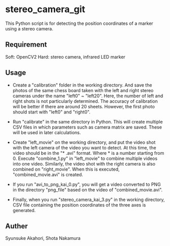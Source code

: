 # stereo_camera_git
This Python script is for detecting the position coordinates of a marker using a stereo camera.

## Requirement
Soft: OpenCV2 Hard: stereo camera, infrared LED marker

## Usage
- Create a "calibration" folder in the working directory.
And save the photos of the same chess board taken with the left and right stereo cameras under the name "left0" ~ "left20". Here, the number of left and right shots is not particularly determined. The accuracy of calibration will be better if there are around 20 sheets. 
However, the first photo should start with "left0" and "right0".

- Run "calibrate" in the same directory in Python. 
This will create multiple CSV files in which parameters such as camera matrix are saved. These will be used in later calculations.

- Create "left_movie" on the working directory, and put the video shot with the left camera of the video you want to detect. 
At this time, the video should be in the "* .avi" format. Where * is a number starting from 0. Execute "combine_1.py" in "left_movie" to combine multiple videos into one video. Similarly, the video shot with the right camera is also combined on "right_movie". 
When this is executed, "combined_movie.avi" is created.

- If you run "avi_to_png_kai_0.py", you will get a video converted to PNG in the directory "png_file" based on the video of "combined_movie.avi".
- Finally, when you run "stereo_camera_kai_3.py" in the working directory, CSV file containing the position coordinates of the three axes is generated.

## Auther
Syunsuke Akahori, Shota Nakamura
